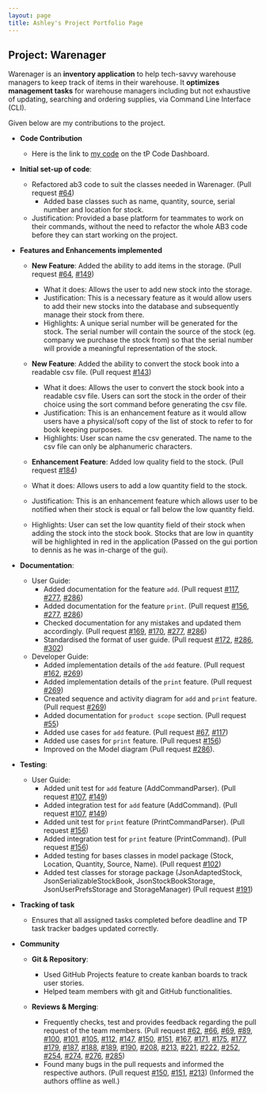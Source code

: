 ```yaml
---
layout: page
title: Ashley's Project Portfolio Page
---
```


## Project: Warenager

Warenager is an **inventory application** to help tech-savvy warehouse managers to keep track of items in their warehouse.
It **optimizes management tasks** for warehouse managers including but not exhaustive of updating,
searching and ordering supplies, via Command Line Interface (CLI).

Given below are my contributions to the project.

* **Code Contribution**
  * Here is the link to [my code](https://nus-cs2103-ay2021s1.github.io/tp-dashboard/#breakdown=true&search=ashley&sort=groupTitle&sortWithin=title&since=2020-08-14&timeframe=commit&mergegroup=&groupSelect=groupByRepos&checkedFileTypes=docs~functional-code~test-code~other&tabOpen=true&tabType=authorship&tabAuthor=Ashley-Lau&tabRepo=AY2021S1-CS2103T-T15-3%2Ftp%5Bmaster%5D&authorshipIsMergeGroup=false&authorshipFileTypes=docs~functional-code~test-code~other)
  on the tP Code Dashboard.

* **Initial set-up of code**:
  * Refactored ab3 code to suit the classes needed in Warenager. (Pull request [\#64](https://github.com/AY2021S1-CS2103T-T15-3/tp/pull/64))
    * Added base classes such as name, quantity, source, serial number and location for stock.
  * Justification: Provided a base platform for teammates to work on their commands,
   without the need to refactor the whole AB3 code before they can start working on the project.

* **Features and Enhancements implemented**
  * **New Feature**: Added the ability to add items in the storage. (Pull request [\#64](https://github.com/AY2021S1-CS2103T-T15-3/tp/pull/64), [\#149](https://github.com/AY2021S1-CS2103T-T15-3/tp/pull/149))
    * What it does: Allows the user to add new stock into the storage.
    * Justification: This is a necessary feature as it would allow users to add their new stocks into the
    database and subsequently manage their stock from there.
    * Highlights: A unique serial number will be generated for the stock.
     The serial number will contain the source of the stock (eg. company we purchase the stock from)
     so that the serial number will provide a meaningful representation of the stock.
    
  * **New Feature**: Added the ability to convert the stock book into a readable csv file. (Pull request [\#143](https://github.com/AY2021S1-CS2103T-T15-3/tp/pull/143))
    * What it does: Allows the user to convert the stock book into a readable csv file. Users can sort 
    the stock in the order of their choice using the sort command before generating the csv file.
    * Justification: This is an enhancement feature as it would allow users have a physical/soft copy of the list of stock
    to refer to for book keeping purposes.
    * Highlights: User scan name the csv generated. The name to the csv file can only be alphanumeric characters.
  
  * **Enhancement Feature**: Added low quality field to the stock. (Pull request [\#184](https://github.com/AY2021S1-CS2103T-T15-3/tp/pull/184))
   * What it does: Allows users to add a low quantity field to the stock.
   * Justification: This is an enhancement feature which allows user to be notified when their stock is equal
    or fall below the low quantity field.
    * Highlights: User can set the low quantity field of their stock when adding the stock into the stock book.
     Stocks that are low in quantity will be highlighted in red in the application (Passed on the gui portion to dennis
     as he was in-charge of the gui).

* **Documentation**:
  * User Guide:
    * Added documentation for the feature `add`. (Pull request [\#117](https://github.com/AY2021S1-CS2103T-T15-3/tp/pull/117), [\#277](https://github.com/AY2021S1-CS2103T-T15-3/tp/pull/277), [\#286](https://github.com/AY2021S1-CS2103T-T15-3/tp/pull/286))
    * Added documentation for the feature `print`. (Pull request [\#156](https://github.com/AY2021S1-CS2103T-T15-3/tp/pull/156), [\#277](https://github.com/AY2021S1-CS2103T-T15-3/tp/pull/277), [\#286](https://github.com/AY2021S1-CS2103T-T15-3/tp/pull/286))
    * Checked documentation for any mistakes and updated them accordingly. (Pull request [\#169](https://github.com/AY2021S1-CS2103T-T15-3/tp/pull/169/files), [\#170](https://github.com/AY2021S1-CS2103T-T15-3/tp/pull/170/files),
     [\#277](https://github.com/AY2021S1-CS2103T-T15-3/tp/pull/277), [\#286](https://github.com/AY2021S1-CS2103T-T15-3/tp/pull/286))
    * Standardised the format of user guide. (Pull request [\#172](https://github.com/AY2021S1-CS2103T-T15-3/tp/pull/172/files), [\#286](https://github.com/AY2021S1-CS2103T-T15-3/tp/pull/286), [\#302](https://github.com/AY2021S1-CS2103T-T15-3/tp/pull/302))
  * Developer Guide:
    * Added implementation details of the `add` feature. (Pull request [\#162](https://github.com/AY2021S1-CS2103T-T15-3/tp/pull/162), [\#269](https://github.com/AY2021S1-CS2103T-T15-3/tp/pull/269))
    * Added implementation details of the `print` feature. (Pull request [\#269](https://github.com/AY2021S1-CS2103T-T15-3/tp/pull/269))
    * Created sequence and activity diagram for `add` and `print` feature. (Pull request [\#269](https://github.com/AY2021S1-CS2103T-T15-3/tp/pull/269))
    * Added documentation for `product scope` section. (Pull request [\#55](https://github.com/AY2021S1-CS2103T-T15-3/tp/pull/55))
    * Added use cases for `add` feature. (Pull request [\#67](https://github.com/AY2021S1-CS2103T-T15-3/tp/pull/67), [\#117](https://github.com/AY2021S1-CS2103T-T15-3/tp/pull/117))
    * Added use cases for `print` feature. (Pull request [\#156](https://github.com/AY2021S1-CS2103T-T15-3/tp/pull/156))
    * Improved on the Model diagram (Pull request [\#286](https://github.com/AY2021S1-CS2103T-T15-3/tp/pull/286)). 

* **Testing**:
  * User Guide:
    * Added unit test for `add` feature (AddCommandParser). (Pull request [\#107](https://github.com/AY2021S1-CS2103T-T15-3/tp/pull/107), [\#149](https://github.com/AY2021S1-CS2103T-T15-3/tp/pull/149))
    * Added integration test for `add` feature (AddCommand). (Pull request [\#107](https://github.com/AY2021S1-CS2103T-T15-3/tp/pull/107), [\#149](https://github.com/AY2021S1-CS2103T-T15-3/tp/pull/149))
    * Added unit test for `print` feature (PrintCommandParser). (Pull request [\#156](https://github.com/AY2021S1-CS2103T-T15-3/tp/pull/156))
    * Added integration test for `print` feature (PrintCommand). (Pull request [\#156](https://github.com/AY2021S1-CS2103T-T15-3/tp/pull/156))
    * Added testing for bases classes in model package (Stock, Location, Quantity, Source, Name). (Pull request [\#102](https://github.com/AY2021S1-CS2103T-T15-3/tp/pull/102))
    * Added test classes for storage package (JsonAdaptedStock, JsonSerializableStockBook,
     JsonStockBookStorage, JsonUserPrefsStorage and StorageManager) (Pull request [\#191](https://github.com/AY2021S1-CS2103T-T15-3/tp/pull/191))

* **Tracking of task**
  * Ensures that all assigned tasks completed before deadline and TP task tracker badges updated correctly.

* **Community**
    * **Git & Repository**:
      * Used GitHub Projects feature to create kanban boards to track user stories.
      * Helped team members with git and GitHub functionalities.
    
    * **Reviews & Merging**:
      * Frequently checks, test and provides feedback regarding the pull request of the team members. (Pull request [\#62](https://github.com/AY2021S1-CS2103T-T15-3/tp/pull/62), 
       [\#66](https://github.com/AY2021S1-CS2103T-T15-3/tp/pull/66), [\#69](https://github.com/AY2021S1-CS2103T-T15-3/tp/pull/69), [\#89](https://github.com/AY2021S1-CS2103T-T15-3/tp/pull/89), 
       [\#100](https://github.com/AY2021S1-CS2103T-T15-3/tp/pull/100), [\#101](https://github.com/AY2021S1-CS2103T-T15-3/tp/pull/101), [\#105](https://github.com/AY2021S1-CS2103T-T15-3/tp/pull/105),
       [\#112](https://github.com/AY2021S1-CS2103T-T15-3/tp/pull/112), [\#147](https://github.com/AY2021S1-CS2103T-T15-3/tp/pull/147), [\#150](https://github.com/AY2021S1-CS2103T-T15-3/tp/pull/150), [\#151](https://github.com/AY2021S1-CS2103T-T15-3/tp/pull/151),
       [\#167](https://github.com/AY2021S1-CS2103T-T15-3/tp/pull/167), [\#171](https://github.com/AY2021S1-CS2103T-T15-3/tp/pull/171), [\#175](https://github.com/AY2021S1-CS2103T-T15-3/tp/pull/175), [\#177](https://github.com/AY2021S1-CS2103T-T15-3/tp/pull/177),
       [\#179](https://github.com/AY2021S1-CS2103T-T15-3/tp/pull/179), [\#187](https://github.com/AY2021S1-CS2103T-T15-3/tp/pull/187), [\#188](https://github.com/AY2021S1-CS2103T-T15-3/tp/pull/188), [\#189](https://github.com/AY2021S1-CS2103T-T15-3/tp/pull/189),
       [\#190](https://github.com/AY2021S1-CS2103T-T15-3/tp/pull/190), [\#208](https://github.com/AY2021S1-CS2103T-T15-3/tp/pull/208), [\#213](https://github.com/AY2021S1-CS2103T-T15-3/tp/pull/213), [\#221](https://github.com/AY2021S1-CS2103T-T15-3/tp/pull/221), 
       [\#222](https://github.com/AY2021S1-CS2103T-T15-3/tp/pull/222), [\#252](https://github.com/AY2021S1-CS2103T-T15-3/tp/pull/252), [\#254](https://github.com/AY2021S1-CS2103T-T15-3/tp/pull/254), [\#274](https://github.com/AY2021S1-CS2103T-T15-3/tp/pull/274),
       [\#276](https://github.com/AY2021S1-CS2103T-T15-3/tp/pull/276), [\#285](https://github.com/AY2021S1-CS2103T-T15-3/tp/pull/285))
      * Found many bugs in the pull requests and informed the respective authors. (Pull request [\#150](https://github.com/AY2021S1-CS2103T-T15-3/tp/pull/150), [\#151](https://github.com/AY2021S1-CS2103T-T15-3/tp/pull/151),
        [\#213](https://github.com/AY2021S1-CS2103T-T15-3/tp/pull/213)) (Informed the authors offline as well.)
